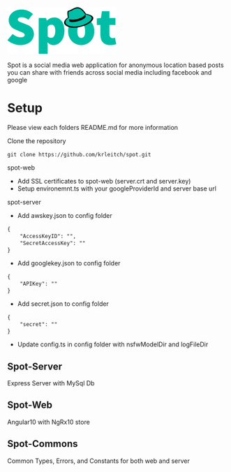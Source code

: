 <img src="./spot-web/src/assets/images/logo_v7_transparent.png" alt="spot" width="250"/>

Spot is a social media web application for anonymous location based posts you can share with friends across social media including facebook and google

# Setup

Please view each folders README.md for more information

Clone the repository
```
git clone https://github.com/krleitch/spot.git
```

spot-web
- Add SSL certificates to spot-web (server.crt and server.key)
- Setup environemnt.ts with your googleProviderId and server base url

spot-server
- Add awskey.json to config folder
```
{
    "AccessKeyID": "",
    "SecretAccessKey": ""
}
```
- Add googlekey.json to config folder
```
{
    "APIKey": ""
}
```
- Add secret.json to config folder
```
{
    "secret": ""
}
```
- Update config.ts in config folder with nsfwModelDir and logFileDir

## Spot-Server
Express Server with MySql Db

## Spot-Web
Angular10 with NgRx10 store
## Spot-Commons
Common Types, Errors, and Constants for both web and server